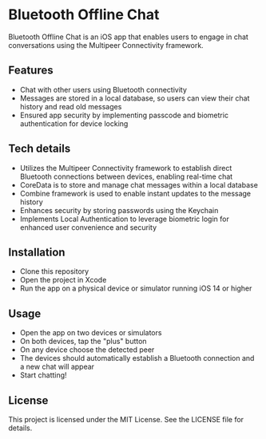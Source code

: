 # Bluetooth Offline Chat

Bluetooth Offline Chat is an iOS app that enables users to engage in chat conversations using the Multipeer Connectivity framework.

## Features

- Chat with other users using Bluetooth connectivity
- Messages are stored in a local database, so users can view their chat history and read old messages
- Ensured app security by implementing passcode and biometric authentication for device locking

## Tech details

- Utilizes the Multipeer Connectivity framework to establish direct Bluetooth connections between devices, enabling real-time chat
- CoreData is to store and manage chat messages within a local database
- Combine framework is used to enable instant updates to the message history
- Enhances security by storing passwords using the Keychain
- Implements Local Authentication to leverage biometric login for enhanced user convenience and security

## Installation

- Clone this repository
- Open the project in Xcode
- Run the app on a physical device or simulator running iOS 14 or higher

## Usage

- Open the app on two devices or simulators
- On both devices, tap the "plus" button
- On any device choose the detected peer
- The devices should automatically establish a Bluetooth connection and a new chat will appear
- Start chatting!

## License

This project is licensed under the MIT License. See the LICENSE file for details.